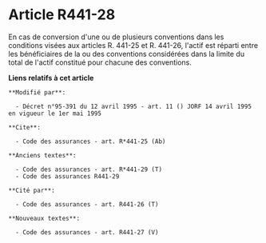 # Article R441-28

En cas de conversion d'une ou de plusieurs conventions dans les conditions visées aux articles R. 441-25 et R. 441-26,
l'actif est réparti entre les bénéficiaires de la ou des conventions considérées dans la limite du total de l'actif constitué
pour chacune des conventions.

**Liens relatifs à cet article**

	**Modifié par**:

	  - Décret n°95-391 du 12 avril 1995 - art. 11 () JORF 14 avril 1995 en vigueur le 1er mai 1995

	**Cite**:

	  - Code des assurances - art. R*441-25 (Ab)

	**Anciens textes**:

	  - Code des assurances - art. R*441-29 (T)
	  - Code des assurances R441-29

	**Cité par**:

	  - Code des assurances - art. R441-26 (T)

	**Nouveaux textes**:

	  - Code des assurances - art. R441-27 (V)
